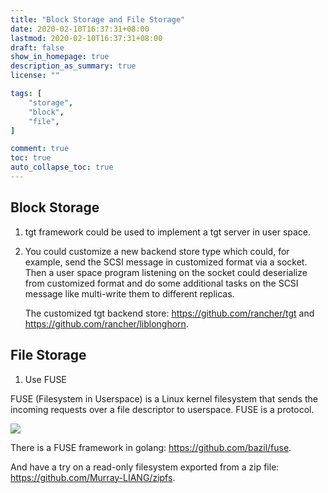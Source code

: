 ```yaml
---
title: "Block Storage and File Storage"
date: 2020-02-10T16:37:31+08:00
lastmod: 2020-02-10T16:37:31+08:00
draft: false
show_in_homepage: true
description_as_summary: true
license: ""

tags: [
    "storage",
    "block",
    "file",
]

comment: true
toc: true
auto_collapse_toc: true
---
```


## Block Storage
1. tgt framework could be used to implement a tgt server in user space.
2. You could customize a new backend store type which could, for example, send the SCSI message in customized format via a socket. Then a user space program listening on the socket could deserialize from customized format and do some additional tasks on the SCSI message like multi-write them to different replicas.
    
    The customized tgt backend store: https://github.com/rancher/tgt and https://github.com/rancher/liblonghorn.



## File Storage

1. Use FUSE

FUSE (Filesystem in Userspace) is a Linux kernel filesystem that  sends the incoming requests over a file descriptor to userspace. FUSE is a protocol.

![](/forgetful/images/block-storage-file-storage-fuse-diagram.png)

There is a FUSE framework in golang: https://github.com/bazil/fuse.

And have a try on a read-only filesystem exported from a zip file:  https://github.com/Murray-LIANG/zipfs.

